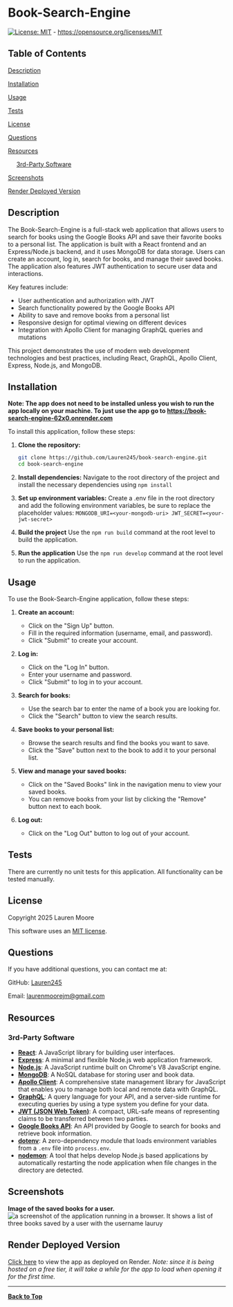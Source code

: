 # Book-Search-Engine

[![License: MIT](https://img.shields.io/badge/License-MIT-yellow.svg)](https://opensource.org/licenses/MIT) - https://opensource.org/licenses/MIT

## Table of Contents 
[Description](#description)

[Installation](#installation)

[Usage](#usage)

[Tests](#tests)

[License](#license)

[Questions](#questions)

[Resources](#resources)

&nbsp;&nbsp;&nbsp;&nbsp;&nbsp;[3rd-Party Software](#3rd-party-software)

[Screenshots](#screenshots)

[Render Deployed Version](#render-deployed-version)


## Description
The Book-Search-Engine is a full-stack web application that allows users to search for books using the Google Books API and save their favorite books to a personal list. The application is built with a React frontend and an Express/Node.js backend, and it uses MongoDB for data storage. Users can create an account, log in, search for books, and manage their saved books. The application also features JWT authentication to secure user data and interactions.

Key features include:
- User authentication and authorization with JWT
- Search functionality powered by the Google Books API
- Ability to save and remove books from a personal list
- Responsive design for optimal viewing on different devices
- Integration with Apollo Client for managing GraphQL queries and mutations

This project demonstrates the use of modern web development technologies and best practices, including React, GraphQL, Apollo Client, Express, Node.js, and MongoDB.

## Installation
**Note: The app does not need to be installed unless you wish to run the app locally on your machine. To just use the app go to https://book-search-engine-62x0.onrender.com** 

To install this application, follow these steps:
1. **Clone the repository:**
   ```sh
   git clone https://github.com/Lauren245/book-search-engine.git
   cd book-search-engine

2. **Install dependencies:** Navigate to the root directory of the project and install the necessary dependencies using ```npm install```

3. **Set up environment variables:** Create a .env file in the root directory and add the following environment variables, be sure to replace the placeholder values: 
```MONGODB_URI=<your-mongodb-uri> JWT_SECRET=<your-jwt-secret>```

4. **Build the project** Use the ```npm run build``` command at the root level to build the application.

5. **Run the application** Use the ```npm run develop``` command at the root level to run the application.

## Usage
To use the Book-Search-Engine application, follow these steps:

1. **Create an account:**
   - Click on the "Sign Up" button.
   - Fill in the required information (username, email, and password).
   - Click "Submit" to create your account.

2. **Log in:**
   - Click on the "Log In" button.
   - Enter your username and password.
   - Click "Submit" to log in to your account.

3. **Search for books:**
   - Use the search bar to enter the name of a book you are looking for.
   - Click the "Search" button to view the search results.

4. **Save books to your personal list:**
   - Browse the search results and find the books you want to save.
   - Click the "Save" button next to the book to add it to your personal list.

5. **View and manage your saved books:**
   - Click on the "Saved Books" link in the navigation menu to view your saved books.
   - You can remove books from your list by clicking the "Remove" button next to each book.

6. **Log out:**
   - Click on the "Log Out" button to log out of your account.

## Tests
There are currently no unit tests for this application. All functionality can be tested manually.

## License
Copyright 2025 Lauren Moore

This software uses an [MIT license](https://opensource.org/license/MIT).

## Questions
If you have additional questions, you can contact me at: 

GitHub: [Lauren245](https://github.com/Lauren245)

Email: laurenmoorejm@gmail.com

## Resources

### 3rd-Party Software
- **[React](https://reactjs.org/)**: A JavaScript library for building user interfaces.
- **[Express](https://expressjs.com/)**: A minimal and flexible Node.js web application framework.
- **[Node.js](https://nodejs.org/)**: A JavaScript runtime built on Chrome's V8 JavaScript engine.
- **[MongoDB](https://www.mongodb.com/)**: A NoSQL database for storing user and book data.
- **[Apollo Client](https://www.apollographql.com/docs/react/)**: A comprehensive state management library for JavaScript that enables you to manage both local and remote data with GraphQL.
- **[GraphQL](https://graphql.org/)**: A query language for your API, and a server-side runtime for executing queries by using a type system you define for your data.
- **[JWT (JSON Web Token)](https://jwt.io/)**: A compact, URL-safe means of representing claims to be transferred between two parties.
- **[Google Books API](https://developers.google.com/books/docs/v1/getting_started)**: An API provided by Google to search for books and retrieve book information.
- **[dotenv](https://www.npmjs.com/package/dotenv)**: A zero-dependency module that loads environment variables from a `.env` file into `process.env`.
- **[nodemon](https://nodemon.io/)**: A tool that helps develop Node.js based applications by automatically restarting the node application when file changes in the directory are detected.

## Screenshots

**Image of the saved books for a user.**
![a screenshot of the application running in a browser. It shows a list of three books saved by a user with the username lauruy](./assets/screenshots/Book-Search-API-Saved-Books.jpg)

## Render Deployed Version
[Click here](https://book-search-engine-62x0.onrender.com) to view the app as deployed on Render.
*Note: since it is being hosted on a free tier, it will take a while for the app to load when opening it for the first time.*

--- 
**[Back to Top](#book-search-engine)**

